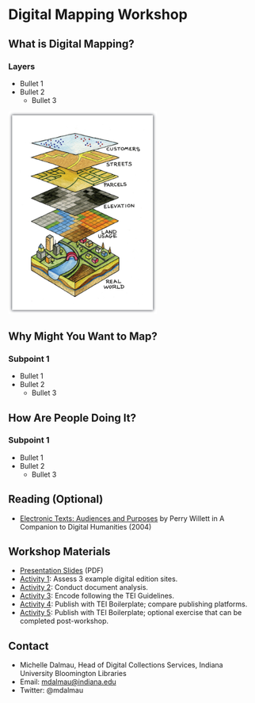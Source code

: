 # Digital Mapping Workshop

## What is Digital Mapping?

### Layers
* Bullet 1
* Bullet 2
  * Bullet 3

<img src="images/layers.jpg" width="300">

## Why Might You Want to Map?

### Subpoint 1
* Bullet 1
* Bullet 2
  * Bullet 3

## How Are People Doing It?

### Subpoint 1
* Bullet 1
* Bullet 2
  * Bullet 3


## Reading (Optional)
* [Electronic Texts: Audiences and Purposes](http://www.digitalhumanities.org/companion/view?docId=blackwell/9781405103213/9781405103213.xml&chunk.id=ss1-3-6&toc.depth=1&toc.id=ss1-3-6&brand=9781405103213_brand) by Perry Willett in A Companion to Digital Humanities (2004)

## Workshop Materials

* [Presentation Slides](https://iu.box.com/s/bvbdsjqmx4cdcip320upvzp0i44ykth9) (PDF)
* [Activity 1](activity1.md): Assess 3 example digital edition sites.
* [Activity 2](activity2.md): Conduct document analysis.
* [Activity 3](activity3.md): Encode following the TEI Guidelines.
* [Activity 4](activity4.md): Publish with TEI Boilerplate; compare publishing platforms. 
* [Activity 5](activity5.md): Publish with TEI Boilerplate; optional exercise that can be completed post-workshop. 

## Contact
* Michelle Dalmau, Head of Digital Collections Services, Indiana University Bloomington Libraries
* Email: mdalmau@indiana.edu
* Twitter: @mdalmau
